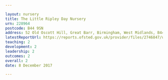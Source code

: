 ```yaml
---

layout: nursery
title: The Little Ripley Day Nursery
urn: 228964
postcode: B44 9SN
address: 52 Old Oscott Hill, Great Barr, Birmingham, West Midlands, B44 9SN
latestReportUrl: https://reports.ofsted.gov.uk/provider/files/2746847/urn/228964.pdf
teaching: 2
development: 2
leadership: 2
outcomes: 2
overall: 2
date: 8 December 2017

---
```

